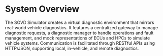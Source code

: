 # System Overview
The SOVD Simulator creates a virtual diagnostic environment that mirrors real-world vehicle diagnostics. It features a centralized gateway to manage diagnostic requests, a diagnostic manager to handle operations and fault management, and mock representations of ECUs and HPCs to simulate vehicle systems. Communication is facilitated through RESTful APIs using HTTP/JSON, supporting local, in-vehicle, and remote diagnostics.